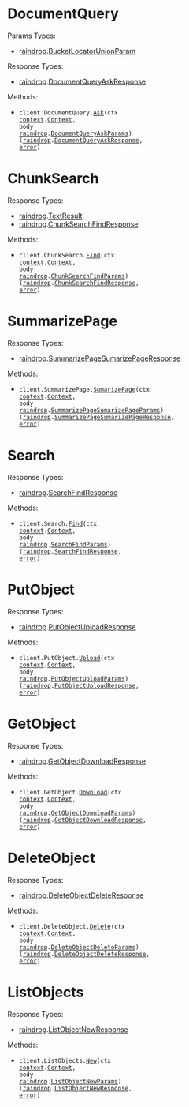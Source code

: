 # DocumentQuery

Params Types:

- <a href="https://pkg.go.dev/github.com/LiquidMetal-AI/lm-raindrop-go-sdk">raindrop</a>.<a href="https://pkg.go.dev/github.com/LiquidMetal-AI/lm-raindrop-go-sdk#BucketLocatorUnionParam">BucketLocatorUnionParam</a>

Response Types:

- <a href="https://pkg.go.dev/github.com/LiquidMetal-AI/lm-raindrop-go-sdk">raindrop</a>.<a href="https://pkg.go.dev/github.com/LiquidMetal-AI/lm-raindrop-go-sdk#DocumentQueryAskResponse">DocumentQueryAskResponse</a>

Methods:

- <code title="post /v1/document_query">client.DocumentQuery.<a href="https://pkg.go.dev/github.com/LiquidMetal-AI/lm-raindrop-go-sdk#DocumentQueryService.Ask">Ask</a>(ctx <a href="https://pkg.go.dev/context">context</a>.<a href="https://pkg.go.dev/context#Context">Context</a>, body <a href="https://pkg.go.dev/github.com/LiquidMetal-AI/lm-raindrop-go-sdk">raindrop</a>.<a href="https://pkg.go.dev/github.com/LiquidMetal-AI/lm-raindrop-go-sdk#DocumentQueryAskParams">DocumentQueryAskParams</a>) (<a href="https://pkg.go.dev/github.com/LiquidMetal-AI/lm-raindrop-go-sdk">raindrop</a>.<a href="https://pkg.go.dev/github.com/LiquidMetal-AI/lm-raindrop-go-sdk#DocumentQueryAskResponse">DocumentQueryAskResponse</a>, <a href="https://pkg.go.dev/builtin#error">error</a>)</code>

# ChunkSearch

Response Types:

- <a href="https://pkg.go.dev/github.com/LiquidMetal-AI/lm-raindrop-go-sdk">raindrop</a>.<a href="https://pkg.go.dev/github.com/LiquidMetal-AI/lm-raindrop-go-sdk#TextResult">TextResult</a>
- <a href="https://pkg.go.dev/github.com/LiquidMetal-AI/lm-raindrop-go-sdk">raindrop</a>.<a href="https://pkg.go.dev/github.com/LiquidMetal-AI/lm-raindrop-go-sdk#ChunkSearchFindResponse">ChunkSearchFindResponse</a>

Methods:

- <code title="post /v1/chunk_search">client.ChunkSearch.<a href="https://pkg.go.dev/github.com/LiquidMetal-AI/lm-raindrop-go-sdk#ChunkSearchService.Find">Find</a>(ctx <a href="https://pkg.go.dev/context">context</a>.<a href="https://pkg.go.dev/context#Context">Context</a>, body <a href="https://pkg.go.dev/github.com/LiquidMetal-AI/lm-raindrop-go-sdk">raindrop</a>.<a href="https://pkg.go.dev/github.com/LiquidMetal-AI/lm-raindrop-go-sdk#ChunkSearchFindParams">ChunkSearchFindParams</a>) (<a href="https://pkg.go.dev/github.com/LiquidMetal-AI/lm-raindrop-go-sdk">raindrop</a>.<a href="https://pkg.go.dev/github.com/LiquidMetal-AI/lm-raindrop-go-sdk#ChunkSearchFindResponse">ChunkSearchFindResponse</a>, <a href="https://pkg.go.dev/builtin#error">error</a>)</code>

# SummarizePage

Response Types:

- <a href="https://pkg.go.dev/github.com/LiquidMetal-AI/lm-raindrop-go-sdk">raindrop</a>.<a href="https://pkg.go.dev/github.com/LiquidMetal-AI/lm-raindrop-go-sdk#SummarizePageSumarizePageResponse">SummarizePageSumarizePageResponse</a>

Methods:

- <code title="post /v1/summarize_page">client.SummarizePage.<a href="https://pkg.go.dev/github.com/LiquidMetal-AI/lm-raindrop-go-sdk#SummarizePageService.SumarizePage">SumarizePage</a>(ctx <a href="https://pkg.go.dev/context">context</a>.<a href="https://pkg.go.dev/context#Context">Context</a>, body <a href="https://pkg.go.dev/github.com/LiquidMetal-AI/lm-raindrop-go-sdk">raindrop</a>.<a href="https://pkg.go.dev/github.com/LiquidMetal-AI/lm-raindrop-go-sdk#SummarizePageSumarizePageParams">SummarizePageSumarizePageParams</a>) (<a href="https://pkg.go.dev/github.com/LiquidMetal-AI/lm-raindrop-go-sdk">raindrop</a>.<a href="https://pkg.go.dev/github.com/LiquidMetal-AI/lm-raindrop-go-sdk#SummarizePageSumarizePageResponse">SummarizePageSumarizePageResponse</a>, <a href="https://pkg.go.dev/builtin#error">error</a>)</code>

# Search

Response Types:

- <a href="https://pkg.go.dev/github.com/LiquidMetal-AI/lm-raindrop-go-sdk">raindrop</a>.<a href="https://pkg.go.dev/github.com/LiquidMetal-AI/lm-raindrop-go-sdk#SearchFindResponse">SearchFindResponse</a>

Methods:

- <code title="post /v1/search">client.Search.<a href="https://pkg.go.dev/github.com/LiquidMetal-AI/lm-raindrop-go-sdk#SearchService.Find">Find</a>(ctx <a href="https://pkg.go.dev/context">context</a>.<a href="https://pkg.go.dev/context#Context">Context</a>, body <a href="https://pkg.go.dev/github.com/LiquidMetal-AI/lm-raindrop-go-sdk">raindrop</a>.<a href="https://pkg.go.dev/github.com/LiquidMetal-AI/lm-raindrop-go-sdk#SearchFindParams">SearchFindParams</a>) (<a href="https://pkg.go.dev/github.com/LiquidMetal-AI/lm-raindrop-go-sdk">raindrop</a>.<a href="https://pkg.go.dev/github.com/LiquidMetal-AI/lm-raindrop-go-sdk#SearchFindResponse">SearchFindResponse</a>, <a href="https://pkg.go.dev/builtin#error">error</a>)</code>

# PutObject

Response Types:

- <a href="https://pkg.go.dev/github.com/LiquidMetal-AI/lm-raindrop-go-sdk">raindrop</a>.<a href="https://pkg.go.dev/github.com/LiquidMetal-AI/lm-raindrop-go-sdk#PutObjectUploadResponse">PutObjectUploadResponse</a>

Methods:

- <code title="post /v1/put_object">client.PutObject.<a href="https://pkg.go.dev/github.com/LiquidMetal-AI/lm-raindrop-go-sdk#PutObjectService.Upload">Upload</a>(ctx <a href="https://pkg.go.dev/context">context</a>.<a href="https://pkg.go.dev/context#Context">Context</a>, body <a href="https://pkg.go.dev/github.com/LiquidMetal-AI/lm-raindrop-go-sdk">raindrop</a>.<a href="https://pkg.go.dev/github.com/LiquidMetal-AI/lm-raindrop-go-sdk#PutObjectUploadParams">PutObjectUploadParams</a>) (<a href="https://pkg.go.dev/github.com/LiquidMetal-AI/lm-raindrop-go-sdk">raindrop</a>.<a href="https://pkg.go.dev/github.com/LiquidMetal-AI/lm-raindrop-go-sdk#PutObjectUploadResponse">PutObjectUploadResponse</a>, <a href="https://pkg.go.dev/builtin#error">error</a>)</code>

# GetObject

Response Types:

- <a href="https://pkg.go.dev/github.com/LiquidMetal-AI/lm-raindrop-go-sdk">raindrop</a>.<a href="https://pkg.go.dev/github.com/LiquidMetal-AI/lm-raindrop-go-sdk#GetObjectDownloadResponse">GetObjectDownloadResponse</a>

Methods:

- <code title="post /v1/get_object">client.GetObject.<a href="https://pkg.go.dev/github.com/LiquidMetal-AI/lm-raindrop-go-sdk#GetObjectService.Download">Download</a>(ctx <a href="https://pkg.go.dev/context">context</a>.<a href="https://pkg.go.dev/context#Context">Context</a>, body <a href="https://pkg.go.dev/github.com/LiquidMetal-AI/lm-raindrop-go-sdk">raindrop</a>.<a href="https://pkg.go.dev/github.com/LiquidMetal-AI/lm-raindrop-go-sdk#GetObjectDownloadParams">GetObjectDownloadParams</a>) (<a href="https://pkg.go.dev/github.com/LiquidMetal-AI/lm-raindrop-go-sdk">raindrop</a>.<a href="https://pkg.go.dev/github.com/LiquidMetal-AI/lm-raindrop-go-sdk#GetObjectDownloadResponse">GetObjectDownloadResponse</a>, <a href="https://pkg.go.dev/builtin#error">error</a>)</code>

# DeleteObject

Response Types:

- <a href="https://pkg.go.dev/github.com/LiquidMetal-AI/lm-raindrop-go-sdk">raindrop</a>.<a href="https://pkg.go.dev/github.com/LiquidMetal-AI/lm-raindrop-go-sdk#DeleteObjectDeleteResponse">DeleteObjectDeleteResponse</a>

Methods:

- <code title="post /v1/delete_object">client.DeleteObject.<a href="https://pkg.go.dev/github.com/LiquidMetal-AI/lm-raindrop-go-sdk#DeleteObjectService.Delete">Delete</a>(ctx <a href="https://pkg.go.dev/context">context</a>.<a href="https://pkg.go.dev/context#Context">Context</a>, body <a href="https://pkg.go.dev/github.com/LiquidMetal-AI/lm-raindrop-go-sdk">raindrop</a>.<a href="https://pkg.go.dev/github.com/LiquidMetal-AI/lm-raindrop-go-sdk#DeleteObjectDeleteParams">DeleteObjectDeleteParams</a>) (<a href="https://pkg.go.dev/github.com/LiquidMetal-AI/lm-raindrop-go-sdk">raindrop</a>.<a href="https://pkg.go.dev/github.com/LiquidMetal-AI/lm-raindrop-go-sdk#DeleteObjectDeleteResponse">DeleteObjectDeleteResponse</a>, <a href="https://pkg.go.dev/builtin#error">error</a>)</code>

# ListObjects

Response Types:

- <a href="https://pkg.go.dev/github.com/LiquidMetal-AI/lm-raindrop-go-sdk">raindrop</a>.<a href="https://pkg.go.dev/github.com/LiquidMetal-AI/lm-raindrop-go-sdk#ListObjectNewResponse">ListObjectNewResponse</a>

Methods:

- <code title="post /v1/list_objects">client.ListObjects.<a href="https://pkg.go.dev/github.com/LiquidMetal-AI/lm-raindrop-go-sdk#ListObjectService.New">New</a>(ctx <a href="https://pkg.go.dev/context">context</a>.<a href="https://pkg.go.dev/context#Context">Context</a>, body <a href="https://pkg.go.dev/github.com/LiquidMetal-AI/lm-raindrop-go-sdk">raindrop</a>.<a href="https://pkg.go.dev/github.com/LiquidMetal-AI/lm-raindrop-go-sdk#ListObjectNewParams">ListObjectNewParams</a>) (<a href="https://pkg.go.dev/github.com/LiquidMetal-AI/lm-raindrop-go-sdk">raindrop</a>.<a href="https://pkg.go.dev/github.com/LiquidMetal-AI/lm-raindrop-go-sdk#ListObjectNewResponse">ListObjectNewResponse</a>, <a href="https://pkg.go.dev/builtin#error">error</a>)</code>
